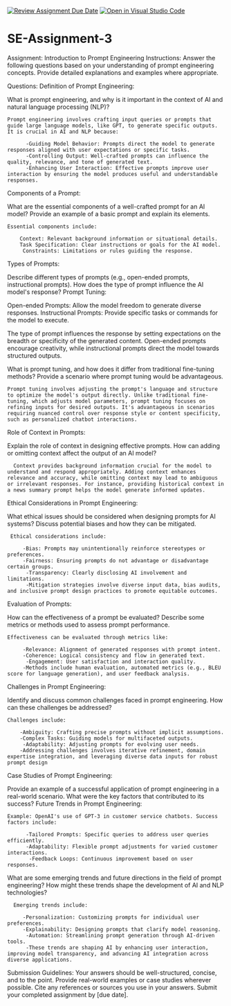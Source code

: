 [![Review Assignment Due Date](https://classroom.github.com/assets/deadline-readme-button-22041afd0340ce965d47ae6ef1cefeee28c7c493a6346c4f15d667ab976d596c.svg)](https://classroom.github.com/a/UpfcA4qp)
[![Open in Visual Studio Code](https://classroom.github.com/assets/open-in-vscode-2e0aaae1b6195c2367325f4f02e2d04e9abb55f0b24a779b69b11b9e10269abc.svg)](https://classroom.github.com/online_ide?assignment_repo_id=15305679&assignment_repo_type=AssignmentRepo)
# SE-Assignment-3
Assignment: Introduction to Prompt Engineering
Instructions:
Answer the following questions based on your understanding of prompt engineering concepts. Provide detailed explanations and examples where appropriate.

Questions:
Definition of Prompt Engineering:

What is prompt engineering, and why is it important in the context of AI and natural language processing (NLP)?

    Prompt engineering involves crafting input queries or prompts that guide large language models, like GPT, to generate specific outputs. It is crucial in AI and NLP because:

          -Guiding Model Behavior: Prompts direct the model to generate responses aligned with user expectations or specific tasks.
          -Controlling Output: Well-crafted prompts can influence the quality, relevance, and tone of generated text.
          -Enhancing User Interaction: Effective prompts improve user interaction by ensuring the model produces useful and understandable responses.

Components of a Prompt:

What are the essential components of a well-crafted prompt for an AI model? Provide an example of a basic prompt and explain its elements.

    Essential components include:

        Context: Relevant background information or situational details.
        Task Specification: Clear instructions or goals for the AI model.
         Constraints: Limitations or rules guiding the response.

Types of Prompts:

Describe different types of prompts (e.g., open-ended prompts, instructional prompts). How does the type of prompt influence the AI model's response?
Prompt Tuning:

   Open-ended Prompts: Allow the model freedom to generate diverse responses.
   Instructional Prompts: Provide specific tasks or commands for the model to execute.

   The type of prompt influences the response by setting expectations on the breadth or specificity of the generated content. Open-ended prompts encourage creativity, while instructional prompts direct the model towards structured outputs.

What is prompt tuning, and how does it differ from traditional fine-tuning methods? Provide a scenario where prompt tuning would be advantageous.

    Prompt tuning involves adjusting the prompt's language and structure to optimize the model's output directly. Unlike traditional fine-tuning, which adjusts model parameters, prompt tuning focuses on refining inputs for desired outputs. It's advantageous in scenarios requiring nuanced control over response style or content specificity, such as personalized chatbot interactions.

Role of Context in Prompts:

Explain the role of context in designing effective prompts. How can adding or omitting context affect the output of an AI model?

      Context provides background information crucial for the model to understand and respond appropriately. Adding context enhances relevance and accuracy, while omitting context may lead to ambiguous or irrelevant responses. For instance, providing historical context in a news summary prompt helps the model generate informed updates.

Ethical Considerations in Prompt Engineering:

What ethical issues should be considered when designing prompts for AI systems? Discuss potential biases and how they can be mitigated.

     Ethical considerations include:

         -Bias: Prompts may unintentionally reinforce stereotypes or preferences.
         -Fairness: Ensuring prompts do not advantage or disadvantage certain groups.
          -Transparency: Clearly disclosing AI involvement and limitations.
          -Mitigation strategies involve diverse input data, bias audits, and inclusive prompt design practices to promote equitable outcomes.

Evaluation of Prompts:

How can the effectiveness of a prompt be evaluated? Describe some metrics or methods used to assess prompt performance.

    Effectiveness can be evaluated through metrics like:

         -Relevance: Alignment of generated responses with prompt intent.
         -Coherence: Logical consistency and flow in generated text.
          -Engagement: User satisfaction and interaction quality.
         -Methods include human evaluation, automated metrics (e.g., BLEU score for language generation), and user feedback analysis.  

Challenges in Prompt Engineering:

Identify and discuss common challenges faced in prompt engineering. How can these challenges be addressed?

    Challenges include:

        -Ambiguity: Crafting precise prompts without implicit assumptions.
        -Complex Tasks: Guiding models for multifaceted outputs.
         -Adaptability: Adjusting prompts for evolving user needs.
        -Addressing challenges involves iterative refinement, domain expertise integration, and leveraging diverse data inputs for robust prompt design

Case Studies of Prompt Engineering:

Provide an example of a successful application of prompt engineering in a real-world scenario. What were the key factors that contributed to its success?
Future Trends in Prompt Engineering:

    Example: OpenAI's use of GPT-3 in customer service chatbots. Success factors include:

          -Tailored Prompts: Specific queries to address user queries efficiently.
          -Adaptability: Flexible prompt adjustments for varied customer interactions.
           -Feedback Loops: Continuous improvement based on user responses.

What are some emerging trends and future directions in the field of prompt engineering? How might these trends shape the development of AI and NLP technologies?

      Emerging trends include:

         -Personalization: Customizing prompts for individual user preferences.
         -Explainability: Designing prompts that clarify model reasoning.
          -Automation: Streamlining prompt generation through AI-driven tools.
          -These trends are shaping AI by enhancing user interaction, improving model transparency, and advancing AI integration across diverse applications.


Submission Guidelines:
Your answers should be well-structured, concise, and to the point.
Provide real-world examples or case studies wherever possible.
Cite any references or sources you use in your answers.
Submit your completed assignment by [due date].
